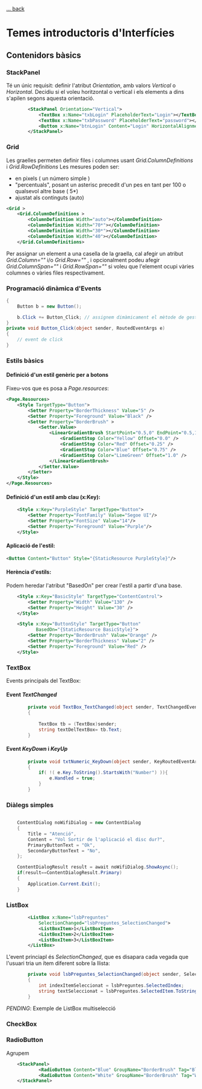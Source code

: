 [ ... back  ](../README.md)

# Temes introductoris d'Interfícies

## Contenidors bàsics


### StackPanel
Té un únic requisit: definir l'atribut *Orientation*, amb valors _Vertical_ o _Horizontal_.
Decidiu si el voleu horitzontal o vertical i els elements a dins s'apilen segons aquesta orientació.
```xml 
        <StackPanel Orientation="Vertical">
            <TextBox x:Name="txbLogin" PlaceholderText="Login"></TextBox>
            <TextBox x:Name="txbPassword" PlaceholderText="password"></TextBox>
            <Button x:Name="btnLogin" Content="Login" HorizontalAlignment="Stretch"></Button>
        </StackPanel>
```
		
### Grid

Les graelles permeten definir files i columnes usant *Grid.ColumnDefinitions* i *Grid.RowDefinitions*
Les mesures poden ser:
* en pixels ( un número simple )
* "percentuals", posant un asterisc precedit d'un pes en tant per 100 o qualsevol altre base ( 5*) 
* ajustat als continguts (auto)

```xml
<Grid > 
	<Grid.ColumnDefinitions >
		<ColumnDefinition Width="auto"></ColumnDefinition>
		<ColumnDefinition Width="70*"></ColumnDefinition>
		<ColumnDefinition Width="30*"></ColumnDefinition>
		<ColumnDefinition Width="40"></ColumnDefinition>
	</Grid.ColumnDefinitions>
```

Per assignar un element a una casella de la graella, cal afegir un atribut _Grid.Column=""_ i/o _Grid.Row=""_
, i opcionalment podeu afegir _Grid.ColumnSpan=""_ i _Grid.RowSpan=""_ si voleu que l'element ocupi vàries columnes o vàries files respectivament.

    

### Programació dinàmica d'Events

```c#     
{
	Button b = new Button();

	b.Click += Button_Click; // assignem dimàmicament el mètode de gestió de l'event Click
}
private void Button_Click(object sender, RoutedEventArgs e)
{
	// event de click
}

```


### Estils bàsics

#### Definició d'un estil genèric per a botons

Fixeu-vos que es posa a _Page.resources_:
```xml
<Page.Resources>
    <Style TargetType="Button">
        <Setter Property="BorderThickness" Value="5" />
        <Setter Property="Foreground" Value="Black" />
        <Setter Property="BorderBrush" >
            <Setter.Value>
                <LinearGradientBrush StartPoint="0.5,0" EndPoint="0.5,1">
                    <GradientStop Color="Yellow" Offset="0.0" />
                    <GradientStop Color="Red" Offset="0.25" />
                    <GradientStop Color="Blue" Offset="0.75" />
                    <GradientStop Color="LimeGreen" Offset="1.0" />
                </LinearGradientBrush>
            </Setter.Value>
        </Setter>
    </Style>
</Page.Resources>
```

#### Definició d'un estil amb clau (x:Key):

```xml
    <Style x:Key="PurpleStyle" TargetType="Button">
        <Setter Property="FontFamily" Value="Segoe UI"/>
        <Setter Property="FontSize" Value="14"/>
        <Setter Property="Foreground" Value="Purple"/>
    </Style>
```

#### Aplicació de l'estil:

```xml
<Button Content="Button" Style="{StaticResource PurpleStyle}"/>
```

#### Herència d'estils:

Podem heredar l'atribut "BasedOn" per crear l'estil a partir d'una base.
```xml
    <Style x:Key="BasicStyle" TargetType="ContentControl">
        <Setter Property="Width" Value="130" />
        <Setter Property="Height" Value="30" />
    </Style>

    <Style x:Key="ButtonStyle" TargetType="Button"
           BasedOn="{StaticResource BasicStyle}">
        <Setter Property="BorderBrush" Value="Orange" />
        <Setter Property="BorderThickness" Value="2" />
        <Setter Property="Foreground" Value="Red" />
    </Style>
```

###  TextBox
Events principals del TextBox:

#### Event _TextChanged_

```c#
        private void TextBox_TextChanged(object sender, TextChangedEventArgs e)
        {
            
            TextBox tb = (TextBox)sender;
            string textDelTextBox= tb.Text;
        }
```		
#### Event _KeyDown_ i _KeyUp_

```c#
        private void txtNumeric_KeyDown(object sender, KeyRoutedEventArgs e)
        {
            if( !( e.Key.ToString().StartsWith("Number") )){
                e.Handled = true;
            }
        }
```
### Diàlegs simples

```c#

	ContentDialog noWifiDialog = new ContentDialog
	{
		Title = "Atenció",
		Content = "Vol Sortir de l'aplicació el disc dur?",
		PrimaryButtonText = "Ok",
		SecondaryButtonText = "No",
	};

	ContentDialogResult result = await noWifiDialog.ShowAsync();
	if(result==ContentDialogResult.Primary)
	{
		Application.Current.Exit();
	}  
```

### ListBox

```xml
        <ListBox x:Name="lsbPreguntes" 
			SelectionChanged="lsbPreguntes_SelectionChanged">
            <ListBoxItem>1</ListBoxItem>
            <ListBoxItem>2</ListBoxItem>
            <ListBoxItem>3</ListBoxItem>
        </ListBox>
```
L'event princiapl és _SelectionChanged_, que es disapara cada vegada que l'usuari
 tria un ítem diferent sobre la llista:
````c#
        private void lsbPreguntes_SelectionChanged(object sender, SelectionChangedEventArgs e)
        {
            int indexItemSeleccionat = lsbPreguntes.SelectedIndex;
            string textSeleccionat = lsbPreguntes.SelectedItem.ToString();
        }
````

*PENDING*: Exemple de ListBox multiselecció

### CheckBox

### RadioButton 

Agrupem 
```xml
	<StackPanel>
			<RadioButton Content="Blue" GroupName="BorderBrush" Tag="Blue" Checked="BorderRadioButton_Checked"/>
			<RadioButton Content="White" GroupName="BorderBrush" Tag="White"  Checked="BorderRadioButton_Checked"/>
	</StackPanel>
```			